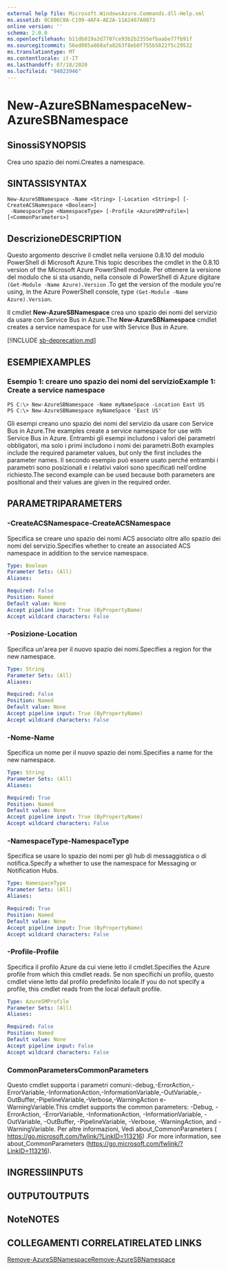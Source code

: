 ```yaml
---
external help file: Microsoft.WindowsAzure.Commands.dll-Help.xml
ms.assetid: 0C806C0A-C199-4AF4-AE2A-11A2467A0873
online version: ''
schema: 2.0.0
ms.openlocfilehash: b11db019a3d7707ce93b2b2355efbaabe77fb91f
ms.sourcegitcommit: 56ed085a868afa8263f8eb0f755b5822f5c29532
ms.translationtype: MT
ms.contentlocale: it-IT
ms.lasthandoff: 07/18/2020
ms.locfileid: "94023946"
---
```

# <span data-ttu-id="db695-101">New-AzureSBNamespace</span><span class="sxs-lookup"><span data-stu-id="db695-101">New-AzureSBNamespace</span></span>

## <span data-ttu-id="db695-102">Sinossi</span><span class="sxs-lookup"><span data-stu-id="db695-102">SYNOPSIS</span></span>
<span data-ttu-id="db695-103">Crea uno spazio dei nomi.</span><span class="sxs-lookup"><span data-stu-id="db695-103">Creates a namespace.</span></span>

## <span data-ttu-id="db695-104">SINTASSI</span><span class="sxs-lookup"><span data-stu-id="db695-104">SYNTAX</span></span>

```
New-AzureSBNamespace -Name <String> [-Location <String>] [-CreateACSNamespace <Boolean>]
 -NamespaceType <NamespaceType> [-Profile <AzureSMProfile>] [<CommonParameters>]
```

## <span data-ttu-id="db695-105">Descrizione</span><span class="sxs-lookup"><span data-stu-id="db695-105">DESCRIPTION</span></span>
<span data-ttu-id="db695-106">Questo argomento descrive il cmdlet nella versione 0.8.10 del modulo PowerShell di Microsoft Azure.</span><span class="sxs-lookup"><span data-stu-id="db695-106">This topic describes the cmdlet in the 0.8.10 version of the Microsoft Azure PowerShell module.</span></span>
<span data-ttu-id="db695-107">Per ottenere la versione del modulo che si sta usando, nella console di PowerShell di Azure digitare `(Get-Module -Name Azure).Version` .</span><span class="sxs-lookup"><span data-stu-id="db695-107">To get the version of the module you're using, in the Azure PowerShell console, type `(Get-Module -Name Azure).Version`.</span></span>

<span data-ttu-id="db695-108">Il cmdlet **New-AzureSBNamespace** crea uno spazio dei nomi del servizio da usare con Service Bus in Azure.</span><span class="sxs-lookup"><span data-stu-id="db695-108">The **New-AzureSBNamespace** cmdlet creates a service namespace for use with Service Bus in Azure.</span></span>

[!INCLUDE [sb-deprecation.md](../include/sb-deprecation.md)]

## <span data-ttu-id="db695-109">ESEMPI</span><span class="sxs-lookup"><span data-stu-id="db695-109">EXAMPLES</span></span>

### <span data-ttu-id="db695-110">Esempio 1: creare uno spazio dei nomi del servizio</span><span class="sxs-lookup"><span data-stu-id="db695-110">Example 1: Create a service namespace</span></span>
```
PS C:\> New-AzureSBNamespace -Name myNameSpace -Location East US 
PS C:\> New-AzureSBNamespace myNameSpace 'East US'
```

<span data-ttu-id="db695-111">Gli esempi creano uno spazio dei nomi del servizio da usare con Service Bus in Azure.</span><span class="sxs-lookup"><span data-stu-id="db695-111">The examples create a service namespace for use with Service Bus in Azure.</span></span>
<span data-ttu-id="db695-112">Entrambi gli esempi includono i valori dei parametri obbligatori, ma solo i primi includono i nomi dei parametri.</span><span class="sxs-lookup"><span data-stu-id="db695-112">Both examples include the required parameter values, but only the first includes the parameter names.</span></span>
<span data-ttu-id="db695-113">Il secondo esempio può essere usato perché entrambi i parametri sono posizionali e i relativi valori sono specificati nell'ordine richiesto.</span><span class="sxs-lookup"><span data-stu-id="db695-113">The second example can be used because both parameters are positional and their values are given in the required order.</span></span>

## <span data-ttu-id="db695-114">PARAMETRI</span><span class="sxs-lookup"><span data-stu-id="db695-114">PARAMETERS</span></span>

### <span data-ttu-id="db695-115">-CreateACSNamespace</span><span class="sxs-lookup"><span data-stu-id="db695-115">-CreateACSNamespace</span></span>
<span data-ttu-id="db695-116">Specifica se creare uno spazio dei nomi ACS associato oltre allo spazio dei nomi del servizio.</span><span class="sxs-lookup"><span data-stu-id="db695-116">Specifies whether to create an associated ACS namespace in addition to the service namespace.</span></span>

```yaml
Type: Boolean
Parameter Sets: (All)
Aliases: 

Required: False
Position: Named
Default value: None
Accept pipeline input: True (ByPropertyName)
Accept wildcard characters: False
```

### <span data-ttu-id="db695-117">-Posizione</span><span class="sxs-lookup"><span data-stu-id="db695-117">-Location</span></span>
<span data-ttu-id="db695-118">Specifica un'area per il nuovo spazio dei nomi.</span><span class="sxs-lookup"><span data-stu-id="db695-118">Specifies a region for the new namespace.</span></span>

```yaml
Type: String
Parameter Sets: (All)
Aliases: 

Required: False
Position: Named
Default value: None
Accept pipeline input: True (ByPropertyName)
Accept wildcard characters: False
```

### <span data-ttu-id="db695-119">-Nome</span><span class="sxs-lookup"><span data-stu-id="db695-119">-Name</span></span>
<span data-ttu-id="db695-120">Specifica un nome per il nuovo spazio dei nomi.</span><span class="sxs-lookup"><span data-stu-id="db695-120">Specifies a name for the new namespace.</span></span>

```yaml
Type: String
Parameter Sets: (All)
Aliases: 

Required: True
Position: Named
Default value: None
Accept pipeline input: True (ByPropertyName)
Accept wildcard characters: False
```

### <span data-ttu-id="db695-121">-NamespaceType</span><span class="sxs-lookup"><span data-stu-id="db695-121">-NamespaceType</span></span>
<span data-ttu-id="db695-122">Specifica se usare lo spazio dei nomi per gli hub di messaggistica o di notifica.</span><span class="sxs-lookup"><span data-stu-id="db695-122">Specify a whether to use the namespace for Messaging or Notification Hubs.</span></span>

```yaml
Type: NamespaceType
Parameter Sets: (All)
Aliases: 

Required: True
Position: Named
Default value: None
Accept pipeline input: True (ByPropertyName)
Accept wildcard characters: False
```

### <span data-ttu-id="db695-123">-Profile</span><span class="sxs-lookup"><span data-stu-id="db695-123">-Profile</span></span>
<span data-ttu-id="db695-124">Specifica il profilo Azure da cui viene letto il cmdlet.</span><span class="sxs-lookup"><span data-stu-id="db695-124">Specifies the Azure profile from which this cmdlet reads.</span></span>
<span data-ttu-id="db695-125">Se non specifichi un profilo, questo cmdlet viene letto dal profilo predefinito locale.</span><span class="sxs-lookup"><span data-stu-id="db695-125">If you do not specify a profile, this cmdlet reads from the local default profile.</span></span>

```yaml
Type: AzureSMProfile
Parameter Sets: (All)
Aliases: 

Required: False
Position: Named
Default value: None
Accept pipeline input: False
Accept wildcard characters: False
```

### <span data-ttu-id="db695-126">CommonParameters</span><span class="sxs-lookup"><span data-stu-id="db695-126">CommonParameters</span></span>
<span data-ttu-id="db695-127">Questo cmdlet supporta i parametri comuni:-debug,-ErrorAction,-ErrorVariable,-InformationAction,-InformationVariable,-OutVariable,-OutBuffer,-PipelineVariable,-Verbose,-WarningAction e-WarningVariable.</span><span class="sxs-lookup"><span data-stu-id="db695-127">This cmdlet supports the common parameters: -Debug, -ErrorAction, -ErrorVariable, -InformationAction, -InformationVariable, -OutVariable, -OutBuffer, -PipelineVariable, -Verbose, -WarningAction, and -WarningVariable.</span></span> <span data-ttu-id="db695-128">Per altre informazioni, Vedi about_CommonParameters ( https://go.microsoft.com/fwlink/?LinkID=113216) .</span><span class="sxs-lookup"><span data-stu-id="db695-128">For more information, see about_CommonParameters (https://go.microsoft.com/fwlink/?LinkID=113216).</span></span>

## <span data-ttu-id="db695-129">INGRESSI</span><span class="sxs-lookup"><span data-stu-id="db695-129">INPUTS</span></span>

## <span data-ttu-id="db695-130">OUTPUT</span><span class="sxs-lookup"><span data-stu-id="db695-130">OUTPUTS</span></span>

## <span data-ttu-id="db695-131">Note</span><span class="sxs-lookup"><span data-stu-id="db695-131">NOTES</span></span>

## <span data-ttu-id="db695-132">COLLEGAMENTI CORRELATI</span><span class="sxs-lookup"><span data-stu-id="db695-132">RELATED LINKS</span></span>

[<span data-ttu-id="db695-133">Remove-AzureSBNamespace</span><span class="sxs-lookup"><span data-stu-id="db695-133">Remove-AzureSBNamespace</span></span>](./Remove-AzureSBNamespace.md)


